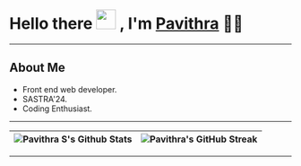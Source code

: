# Hello there <img src="https://media.giphy.com/media/hvRJCLFzcasrR4ia7z/giphy.gif" width="35"> , I'm [Pavithra](https://pavithra-064.github.io/) 👩‍💻

---

## About Me

- Front end web developer.
- SASTRA'24.
- Coding Enthusiast.

---

| ![Pavithra S's Github Stats](https://github-readme-stats.vercel.app/api?username=pavithra-064&show_icons=true_color=fff&theme=algolia) | ![Pavithra's GitHub Streak](https://github-readme-streak-stats.herokuapp.com/?user=pavithra-064&theme=algolia) |
| -------------------------------------------------------------------------------------------------------------------------------------- | -------------------------------------------------------------------------------------------------------------- |

---
